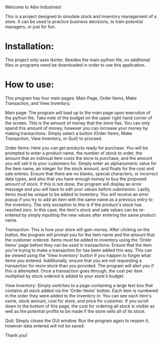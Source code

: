 Welcome to Aibo Industries!

This is a project designed to simulate stock and inventory management of a store. It can be used to practice business decisions, to train potential managers, or just for fun.

# Installation:
  This project only uses tkinter. Besides the main python file, no additional files or programs need be downloaded in order to use this application.

# How to use:
  This program has four main pages: Main Page, Order Items, Make Transaction, and View Inventory.

  Main page:
  The program will load up to the main page upon execution of the python file.
  Take note of the budget on the upper right hand corner of the screen. This is the amount of money that the store has. You can only spend this amount of money, however you can
  increase your money by making transactions.
  Simply select a button (Order Items, Make Transaction, View Inventory, or Quit) to proceed.

  Order Items:
  Here you can get products ready for purchase. You will be prompted to enter a product name, the number of stock to order, the amount that an indiviual item costs the store
  to purchase, and the amount you will sell it to your customers for. Simply enter an alphanumeric value for the item name, an integer for the stock amount, and floats for
  the cost and sale entries. Ensure that there are no blanks, special characters, or incorrect data types, and also that you have enough money to buy the proposed amount of
  stock. If this is not done, the program will display an error message and you will have to edit your values before submission. Lastly, items must be unique to be added to
  inventory. You will receive an error popup if you try to add an item with the same name as a previous entry to the inventory. The only exception to this is if the product's
  stock has reached zero. In this case, the item's stock and sale values can be re-entered by simply inputting the new values after entering the same product name.

  Transaction:
  This is how your store will gain money. After clicking on the button, the program will prompt you for the item name and the amount that the customer ordered. Items must be
  added to inventory using the 'Order Items' page before they can be used in transactions. Ensure that the item you're trying to make a transaction for has been added this way.
  This can be viewed using the 'View Inventory' button if you happen to forget what items you entered. Additionally, ensure that you are not requesting a transaction for more 
  stock than you provided. The program will alert you if this is attempted. Once a transaction goes through, the cost per item multiplied by stock ordered is added to your 
  store's budget.

  View Inventory:
  Simply switches to a page containing a large text box that contains all stock added via the 'Order Items' button. Each item is numbered in the order they were added to the
  inventory in. You can see each item's name, stock amount, cost for store, and price for customer. If you scroll down to the bottom of this page, the cost for ordering all
  stock is visible as well as the potential profits to be made if the store sells all of its stock.

  Quit:
  Simply closes the GUI window. Run the program again to reopen it, however data entered will not be saved.

  Thank you!
  



